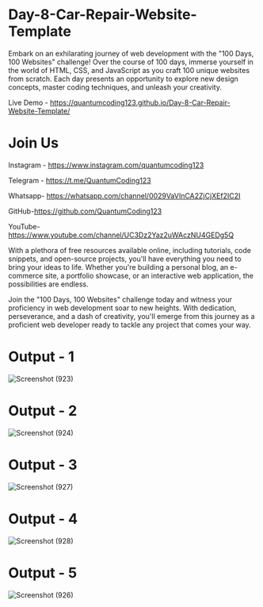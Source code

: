 # Day-8-Car-Repair-Website-Template

Embark on an exhilarating journey of web development with the "100 Days, 100 Websites" challenge! Over the course of 100 days, immerse yourself in the world of HTML, CSS, and JavaScript as you craft 100 unique websites from scratch. Each day presents an opportunity to explore new design concepts, master coding techniques, and unleash your creativity.

Live Demo - https://quantumcoding123.github.io/Day-8-Car-Repair-Website-Template/

# Join Us

Instagram - https://www.instagram.com/quantumcoding123

Telegram - https://t.me/QuantumCoding123

Whatsapp- https://whatsapp.com/channel/0029VaVInCA2ZjCjXEf2IC2I

GitHub-https://github.com/QuantumCoding123

YouTube-https://www.youtube.com/channel/UC3Dz2Yaz2uWAczNU4GEDg5Q

With a plethora of free resources available online, including tutorials, code snippets, and open-source projects, you'll have everything you need to bring your ideas to life. Whether you're building a personal blog, an e-commerce site, a portfolio showcase, or an interactive web application, the possibilities are endless.

Join the "100 Days, 100 Websites" challenge today and witness your proficiency in web development soar to new heights. With dedication, perseverance, and a dash of creativity, you'll emerge from this journey as a proficient web developer ready to tackle any project that comes your way.

# Output - 1
![Screenshot (923)](https://github.com/user-attachments/assets/4d4c1f07-2c00-4e15-bc8c-d5cdb1a81fbf)


# Output - 2

![Screenshot (924)](https://github.com/user-attachments/assets/94d05f0f-295a-44af-9824-fdf6a709675b)

# Output - 3

![Screenshot (927)](https://github.com/user-attachments/assets/50bde6d4-c016-4b96-968a-1d53ef980466)


# Output - 4

![Screenshot (928)](https://github.com/user-attachments/assets/24dfa170-4983-43df-9eef-80c12da4c7cf)

# Output - 5

![Screenshot (926)](https://github.com/user-attachments/assets/8c084d2f-4097-4495-8281-bea470eaeb58)


